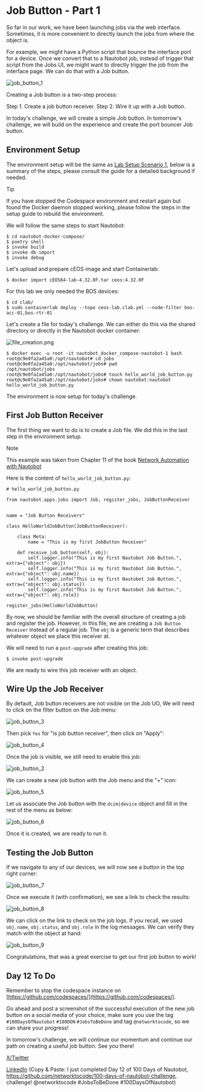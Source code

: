 # Job Button - Part 1

So far in our work, we have been launching jobs via the web interface. Sometimes, it is more convenient to directly launch the jobs from where the object is. 

For example, we might have a Python script that bounce the interface port for a device. Once we convert that to a Nautobot job, instead of trigger that script from the Jobs UI, we might want to directly trigger the job from the interface page. We can do that with a Job button. 

![job_button_1](images/job_button_1.png)

Creating a Job button is a two-step process: 

Step 1. Create a job button receiver. 
Step 2. Wire it up with a Job button. 

In today's challenge, we will create a simple Job button. In tomorrow's challenge, we will build on the experience and create the port bouncer Job button. 

## Environment Setup

The environment setup will be the same as [Lab Setup Scenario 1](../Lab_Setup/scenario_1_setup/README.md), below is a summary of the steps, please consult the guide for a detailed background if needed. 

> [!TIP]
> If you have stopped the Codespace environment and restart again but found the Docker daemon stopped working, please follow the steps in the setup guide to rebuild the environment. 

We will follow the same steps to start Nautobot: 

```
$ cd nautobot-docker-compose/
$ poetry shell
$ invoke build
$ invoke db-import
$ invoke debug
```

Let's upload and prepare cEOS image and start Containerlab: 

```
$ docker import cEOS64-lab-4.32.0F.tar ceos:4.32.0F
```

For this lab we only needed the BOS devices: 

```
$ cd clab/
$ sudo containerlab deploy --topo ceos-lab.clab.yml --node-filter bos-acc-01,bos-rtr-01
```

Let's create a file for today's challenge. We can either do this via the shared directory or directly in the Nautobot docker container: 

![file_creation.png](images/file_creation.png)

```
$ docker exec -u root -it nautobot_docker_compose-nautobot-1 bash
root@c9e0fa2a45a0:/opt/nautobot# cd jobs
root@c9e0fa2a45a0:/opt/nautobot/jobs# pwd
/opt/nautobot/jobs
root@c9e0fa2a45a0:/opt/nautobot/jobs# touch hello_world_job_button.py
root@c9e0fa2a45a0:/opt/nautobot/jobs# chown nautobot:nautobot hello_world_job_button.py
```

The environment is now setup for today's challenge.  

## First Job Button Receiver 

The first thing we want to do is to create a Job file. We did this in the last step in the environment setup. 

> [!NOTE] 
> This example was taken from Chapter 11 of the book [Network Automation with Nautobot](https://www.packtpub.com/en-us/product/network-automation-with-nautobot-9781837634514a)

Here is the content of ```hello_world_job_button.py```: 

```
# hello_world_job_button.py

from nautobot.apps.jobs import Job, register_jobs, JobButtonReceiver


name = "Job Button Receivers"

class HelloWorldJobButton(JobButtonReceiver):

    class Meta: 
        name = "This is my first JobButton Receiver"
    
    def receive_job_button(self, obj): 
        self.logger.info("This is my first Nautobot Job Button.", extra={"object": obj})
        self.logger.info("This is my first Nautobot Job Button.", extra={"object": obj.name})
        self.logger.info("This is my first Nautobot Job Button.", extra={"object": obj.status})
        self.logger.info("This is my first Nautobot Job Button.", extra={"object": obj.role})

register_jobs(HelloWorldJobButton)
```

By now, we should be familiar with the overall structure of creating a job and register the job. However, in this file, we are creating a ```Job Button Receiver``` instead of a regular job. The ```obj``` is a generic term that describes whatever object we place this receiver at. 

We will need to run a `post-upgrade` after creating this job: 

```
$ invoke post-upgrade
```

We are ready to wire this job receiver with an object. 

## Wire Up the Job Receiver

By default, Job button receivers are not visible on the Job UO, We will need to click on the filter button on the Job menu: 

![job_button_3](images/job_button_3.png)

Then pick ```Yes``` for "is job button receiver", then click on "Apply": 

![job_button_4](images/job_button_4.png)

Once the job is visible, we still need to enable this job: 

![job_button_2](images/job_button_2.png)

We can create a new job button with the Job menu and the "+" icon: 

![job_button_5](images/job_button_5.png)

Let us associate the Job button with the ```dcim|device``` object and fill in the rest of the menu as below: 

![job_button_6](images/job_button_6.png)

Once it is created, we are ready to run it. 

## Testing the Job Button

If we navigate to any of our devices, we will now see a button in the top right corner: 

![job_button_7](images/job_button_7.png)

Once we execute it (with confirmation), we see a link to check the results: 

![job_button_8](images/job_button_8.png)

We can click on the link to check on the job logs. If you recall, we used ```obj.name```, ```obj.status```, and ```obj.role``` in the log messages. We can verify they match with the object at hand:  

![job_button_9](images/job_button_9.png)

Congratulations, that was a great exercise to get our first job button to work! 

## Day 12 To Do

Remember to stop the codespace instance on [https://github.com/codespaces/](https://github.com/codespaces/). 

Go ahead and post a screenshot of the successful execution of the new job button on a social media of your choice, make sure you use the tag `#100DaysOfNautobot` `#100DON` `#JobsToBeDone` and tag `@networktocode`, so we can share your progress! 

In tomorrow's challenge, we will continue our momentum and continue our path on creating a useful job button. See you there! 

[X/Twitter](<https://twitter.com/intent/tweet?url=https://github.com/networktocode/100-days-of-nautobot-challenge&text=I+jst+completed+Day+12+of+the+100+days+of+nautobot+challenge+!&hashtags=100DaysOfNautobot,JobsToBeDone>)

[LinkedIn](https://www.linkedin.com/) (Copy & Paste: I just completed Day 12 of 100 Days of Nautobot, https://github.com/networktocode/100-days-of-nautobot-challenge, challenge! @networktocode #JobsToBeDone #100DaysOfNautobot)
